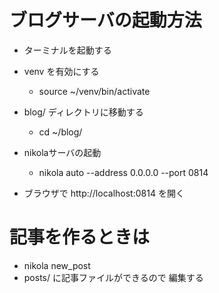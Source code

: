 
ブログサーバの起動方法
======================
- ターミナルを起動する
- venv を有効にする
  - source ~/venv/bin/activate
- blog/ ディレクトリに移動する
  - cd ~/blog/
- nikolaサーバの起動
  - nikola auto --address 0.0.0.0 --port 0814

- ブラウザで http://localhost:0814 を開く


記事を作るときは
======================
- nikola new_post
- posts/ に記事ファイルができるので 編集する


